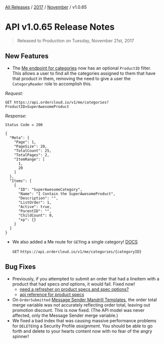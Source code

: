 [All Releases](../../README.md) / [2017](../README.md) / [November](README.md) / v1.0.65
# API v1.0.65 Release Notes

> Released to Production on Tuesday, November 21st, 2017

## New Features
- The [Me endpoint for categories](https://documentation.ordercloud.io/api-reference#MeCategories) now has an optional `ProductID` filter. This allows a user to find all the categories assigned to them that have that product in them, removing the need to give a user the `CategoryReader` role to accomplish this.   

*Request:*

    GET https://api.ordercloud.io/v1/me/categories?ProductID=SuperAwesomeProduct

*Response:*

    Status Code = 200

    {
      "Meta": {
        "Page": 1,
        "PageSize": 20,
        "TotalCount": 25,
        "TotalPages": 2,
        "ItemRange": [
          1,
          20
        ]
      },
      "Items": [
        {
          "ID": "SuperAwesomeCategory",
          "Name": "I Contain the SuperAwesomeProduct",
          "Description": "",
          "ListOrder": 1,
          "Active": true,
          "ParentID": "",
          "ChildCount": 0,
          "xp": {}
        }
      ]
    }


- We also added a Me route for `GET`ing a single category! [DOCS](http://documentation.ordercloud.io/api-reference#MeCategories_GetCategory)

    `GET` `https://api.ordercloud.io/v1/me/categories/{categoryID}`
    

## Bug Fixes

- Previously, if you attempted to submit an order that had a lineitem with a product that had specs *and* options, it would fail. Fixed now!
    * [need a refresher on product specs and spec options?](https://documentation.ordercloud.io/use-case-guides/product-catalog-management/cpq-configure-price-quote)
    * [api reference for product specs](https://documentation.ordercloud.io/api-reference#Specs)
- On `OrderSubmitted` [Message Sender Mandrill Templates](https://github.com/ordercloud-api/mailchimp-email-templates), the order total merge variable was not accurately reflecting order total, leaving out promotion discount. This is now fixed. (The API model was never affected, only the Message Sender merge variable.)
- We fixed a bad index that was causing massive performance problems for `DELETE`ing a Security Profile *assignment*. You should be able to go forth and delete to your hearts content now with no fear of the angry spinner!
